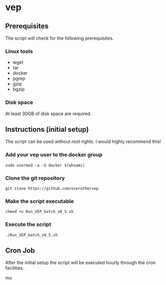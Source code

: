 # vep

## Prerequisites
The script will check for the following prerequisites.

### Linux tools
- wget 
- tar 
- docker 
- pgrep 
- gzip 
- bgzip

### Disk space
At least 30GB of disk space are required.

## Instructions (initial setup)
The script can be used without root rights. I would highly recommend this!

### Add your vep user to the docker group
`sudo usermod -a -G docker $(whoami)`

### Clone the git repository
`git clone https://github.com/overathm/vep`

### Make the script executable
`chmod +x Run_VEP_batch_v0_5.sh`

### Execute the script
`./Run_VEP_batch_v0_5.sh`


## Cron Job
After the initial setup the script will be executed hourly through the cron facilities.


mo